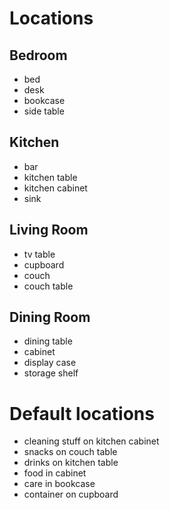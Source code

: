 # Locations

## Bedroom


* bed
* desk
* bookcase
* side table


## Kitchen

* bar
* kitchen table
* kitchen cabinet
* sink


## Living Room

* tv table
* cupboard
* couch
* couch table

## Dining Room

* dining table
* cabinet
* display case
* storage shelf



# Default locations

* cleaning stuff on kitchen cabinet
* snacks on couch table
* drinks on kitchen table
* food in cabinet
* care in bookcase
* container on cupboard
